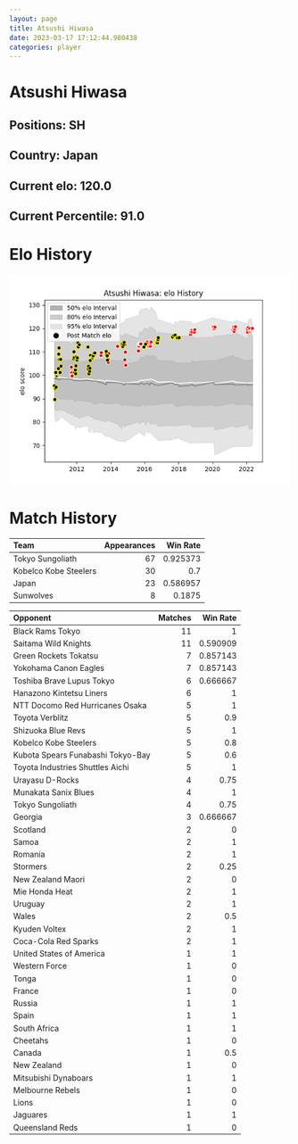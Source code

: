 ```yaml
---  
layout: page  
title: Atsushi Hiwasa  
date: 2023-03-17 17:12:44.980438  
categories: player  
---
```

# Atsushi Hiwasa

## Positions: SH

## Country: Japan

## Current elo: 120.0

## Current Percentile: 91.0

# Elo History


![elo history](history_AtsushiHiwasa.png)
# Match History


| Team                  |   Appearances |   Win Rate |
|:----------------------|--------------:|-----------:|
| Tokyo Sungoliath      |            67 |   0.925373 |
| Kobelco Kobe Steelers |            30 |   0.7      |
| Japan                 |            23 |   0.586957 |
| Sunwolves             |             8 |   0.1875   |

| Opponent                          |   Matches |   Win Rate |
|:----------------------------------|----------:|-----------:|
| Black Rams Tokyo                  |        11 |   1        |
| Saitama Wild Knights              |        11 |   0.590909 |
| Green Rockets Tokatsu             |         7 |   0.857143 |
| Yokohama Canon Eagles             |         7 |   0.857143 |
| Toshiba Brave Lupus Tokyo         |         6 |   0.666667 |
| Hanazono Kintetsu Liners          |         6 |   1        |
| NTT Docomo Red Hurricanes Osaka   |         5 |   1        |
| Toyota Verblitz                   |         5 |   0.9      |
| Shizuoka Blue Revs                |         5 |   1        |
| Kobelco Kobe Steelers             |         5 |   0.8      |
| Kubota Spears Funabashi Tokyo-Bay |         5 |   0.6      |
| Toyota Industries Shuttles Aichi  |         5 |   1        |
| Urayasu D-Rocks                   |         4 |   0.75     |
| Munakata Sanix Blues              |         4 |   1        |
| Tokyo Sungoliath                  |         4 |   0.75     |
| Georgia                           |         3 |   0.666667 |
| Scotland                          |         2 |   0        |
| Samoa                             |         2 |   1        |
| Romania                           |         2 |   1        |
| Stormers                          |         2 |   0.25     |
| New Zealand Maori                 |         2 |   0        |
| Mie Honda Heat                    |         2 |   1        |
| Uruguay                           |         2 |   1        |
| Wales                             |         2 |   0.5      |
| Kyuden Voltex                     |         2 |   1        |
| Coca-Cola Red Sparks              |         2 |   1        |
| United States of America          |         1 |   1        |
| Western Force                     |         1 |   0        |
| Tonga                             |         1 |   0        |
| France                            |         1 |   0        |
| Russia                            |         1 |   1        |
| Spain                             |         1 |   1        |
| South Africa                      |         1 |   1        |
| Cheetahs                          |         1 |   0        |
| Canada                            |         1 |   0.5      |
| New Zealand                       |         1 |   0        |
| Mitsubishi Dynaboars              |         1 |   1        |
| Melbourne Rebels                  |         1 |   0        |
| Lions                             |         1 |   0        |
| Jaguares                          |         1 |   1        |
| Queensland Reds                   |         1 |   0        |